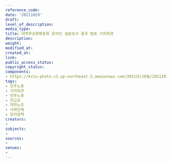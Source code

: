 ```yaml
---
reference_code: 
date: '20211029'
draft: 
level_of_description: 
media_type: 
title: 대학무상화평준화 온라인 설문조사 결과 발표 기자회견
description: 
weight: 
modified_at: 
created_at: 
link: 
public_access_status: 
copyright_status: 
components:
- https://kctu-photo.s3.ap-northeast-2.amazonaws.com/2021년/10월/20211029-대학무상화평준화+온라인+설문조사+결과+발표+기자회견_민주노총_기자회견_민주노총_전교조_대학노조_사회단체_정치정책/_1D20131.jpg
tags:
- 민주노총
- 기자회견
- 민주노총
- 전교조
- 대학노조
- 사회단체
- 정치정책
creators:
- 
subjects:
- 
sources:
- 
venues:
- 
---
```

